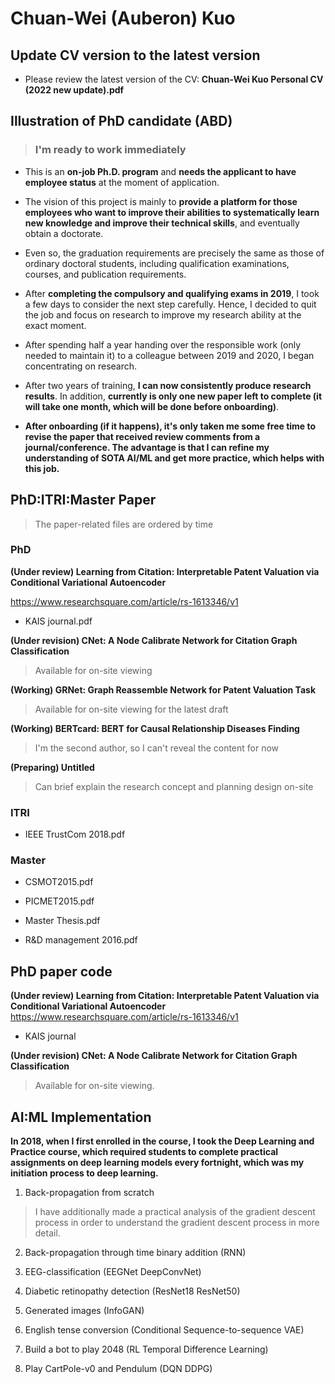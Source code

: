 # Chuan-Wei (Auberon) Kuo

## Update CV version to the latest version

- Please review the latest version of the CV: **Chuan-Wei Kuo Personal CV (2022 new update).pdf**

## Illustration of PhD candidate (ABD)
> ### **I'm ready to work immediately**

- This is an **on-job Ph.D. program** and **needs the applicant to have employee status** at the moment of application.

- The vision of this project is mainly to **provide a platform for those employees who want to improve their abilities to systematically learn new knowledge and improve their technical skills**, and eventually obtain a doctorate.

- Even so, the graduation requirements are precisely the same as those of ordinary doctoral students, including qualification examinations, courses, and publication requirements.

- After **completing the compulsory and qualifying exams in 2019**, I took a few days to consider the next step carefully. Hence, I decided to quit the job and focus on research to improve my research ability at the exact moment. 

- After spending half a year handing over the responsible work (only needed to maintain it) to a colleague between 2019 and 2020, I began concentrating on research.

- After two years of training, **I can now consistently produce research results**. In addition, **currently is only one new paper left to complete (it will take one month, which will be done before onboarding)**.

- **After onboarding (if it happens), it's only taken me some free time to revise the paper that received review comments from a journal/conference. The advantage is that I can refine my understanding of SOTA AI/ML and get more practice, which helps with this job.**


## PhD:ITRI:Master Paper

> The paper-related files are ordered by time

### PhD

**(Under review) Learning from Citation: Interpretable Patent Valuation via Conditional Variational Autoencoder**

https://www.researchsquare.com/article/rs-1613346/v1

- KAIS journal.pdf

**(Under revision) CNet: A Node Calibrate Network for Citation Graph Classification**

> Available for on-site viewing


**(Working) GRNet: Graph Reassemble Network for Patent Valuation Task**

> Available for on-site viewing for the latest draft


**(Working) BERTcard: BERT for Causal Relationship Diseases Finding**

> I'm the second author, so I can't reveal the content for now


**(Preparing) Untitled**

> Can brief explain the research concept and planning design on-site

### ITRI

- IEEE TrustCom 2018.pdf

### Master

- CSMOT2015.pdf

- PICMET2015.pdf

- Master Thesis.pdf

- R&D management 2016.pdf


## PhD paper code

**(Under review) Learning from Citation: Interpretable Patent Valuation via Conditional Variational Autoencoder**
https://www.researchsquare.com/article/rs-1613346/v1

- KAIS journal

**(Under revision) CNet: A Node Calibrate Network for Citation Graph Classification**

> Available for on-site viewing.



## AI:ML Implementation

**In 2018, when I first enrolled in the course, I took the Deep Learning and Practice course, which required students to complete practical assignments on deep learning models every fortnight, which was my initiation process to deep learning.** 

1. Back-propagation from scratch 

> I have additionally made a practical analysis of the gradient descent process in order to understand the gradient descent process in more detail. 

2. Back-propagation through time binary addition (RNN)

3. EEG-classification (EEGNet DeepConvNet)

4. Diabetic retinopathy detection (ResNet18 ResNet50)

5. Generated images (InfoGAN)

6. English tense conversion (Conditional Sequence-to-sequence VAE)

7. Build a bot to play 2048 (RL Temporal Difference Learning)

8. Play CartPole-v0 and Pendulum (DQN DDPG)
